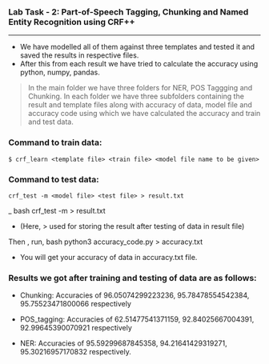 ### Lab Task - 2: Part-of-Speech Tagging, Chunking and Named Entity Recognition using CRF++
---

* We have modelled all of them against three templates and tested it and saved the results in respective files.
* After this from each result we have tried to calculate the accuracy using python, numpy, pandas.

> In the main folder we have three folders for NER, POS Taggging and Chunking. In each folder we have three subfolders containing the result and template files along with accuracy of data, model file and accuracy code using which we have calculated the accuracy and train and test data.

### Command to train data:
```
$ crf_learn <template file> <train file> <model file name to be given>
```

### Command to test data:
```
crf_test -m <model file> <test file> > result.txt
```

_
bash
crf_test -m <model file> <test file> > result.txt 
 
- (Here, > used for storing the result after testing of data in result file)

Then , run,
bash
python3 accuracy_code.py > accuracy.txt

- You will get your accuracy of data in accuracy.txt file.

### Results we got after training and testing of data are as follows:

* Chunking: Accuracies of 96.05074299223236, 95.78478554542384, 95.75523471800066 respectively

* POS_tagging: Accuracies of 62.51477541371159, 92.84025667004391, 92.99645390070921 respectively

* NER: Accuracies of 95.59299687845358, 94.21641429319271, 95.30216957170832 respectively.
